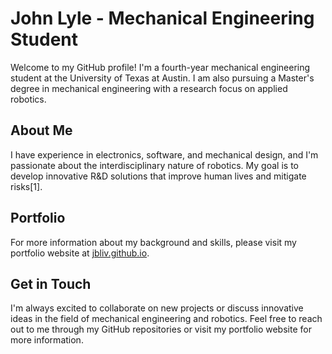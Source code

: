 # John Lyle - Mechanical Engineering Student

Welcome to my GitHub profile! I'm a fourth-year mechanical engineering student at the University of Texas at Austin. I am also pursuing a Master's degree in mechanical engineering 
with a research focus on applied robotics.

## About Me

I have experience in electronics, software, and mechanical design, and I'm passionate about the interdisciplinary nature of robotics. My goal is to develop innovative R&D solutions that improve human lives and mitigate risks[1].

## Portfolio

For more information about my background and skills, please visit my portfolio website at [jbliv.github.io](https://jbliv.github.io).

## Get in Touch

I'm always excited to collaborate on new projects or discuss innovative ideas in the field of mechanical engineering and robotics. Feel free to reach out to me through my GitHub repositories or visit my portfolio website for more information.
